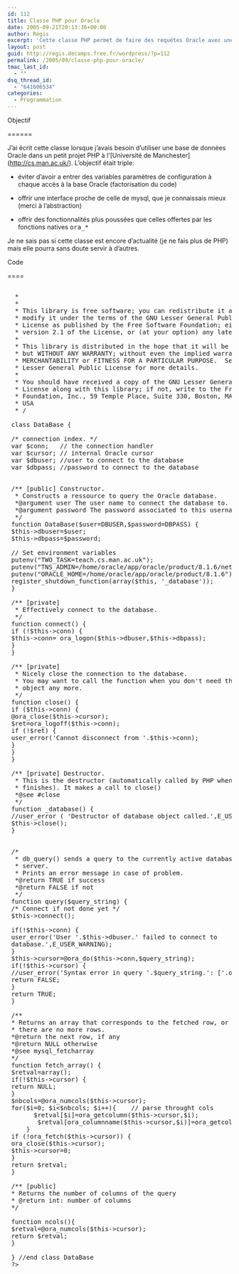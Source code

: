 ```yaml
---
id: 112
title: Classe PHP pour Oracle
date: 2005-09-21T20:13:36+00:00
author: Régis
excerpt: 'Cette classe PHP permet de faire des requêtes Oracle avec une syntaxe proche des fonctions mysql_*'
layout: post
guid: http://regis.decamps.free.fr/wordpress/?p=112
permalink: /2005/09/classe-php-pour-oracle/
tmac_last_id:
  - ""
dsq_thread_id:
  - "641606534"
categories:
  - Programmation
---
```

Objectif
  
======
  
J&rsquo;ai écrit cette classe lorsque j&rsquo;avais besoin d&rsquo;utiliser une base de données Oracle dans un petit projet PHP à l'\[Université de Manchester\] (http://cs.man.ac.uk/). L&rsquo;objectif était triple:
  
* éviter d&rsquo;avoir a entrer des variables paramètres de configuration à chaque accès à la base Oracle (factorisation du code)
  
* offrir une interface proche de celle de mysql, que je connaissais mieux (merci à l&rsquo;abstraction)
  
* offrir des fonctionnalités plus poussées que celles offertes par les fonctions natives <tt>ora_*</tt>

Je ne sais pas si cette classe est encore d&rsquo;actualité (je ne fais plus de PHP) mais elle pourra sans doute servir à d&rsquo;autres.
  
Code
  
====

<pre><?
 /**
  * PHP Class to ease the access of the Oracle Database in the University
  * of Manchester.
  * It mimics the mysql_* functions.
  *
  * Copyright (C) 2003 - Regis Decamps <decamps@users.sf.net>
  *
  *
  * This library is free software; you can redistribute it and/or
  * modify it under the terms of the GNU Lesser General Public
  * License as published by the Free Software Foundation; either
  * version 2.1 of the License, or (at your option) any later version.
  *
  * This library is distributed in the hope that it will be useful,
  * but WITHOUT ANY WARRANTY; without even the implied warranty of
  * MERCHANTABILITY or FITNESS FOR A PARTICULAR PURPOSE.  See the GNU
  * Lesser General Public License for more details.
  *
  * You should have received a copy of the GNU Lesser General Public
  * License along with this library; if not, write to the Free Software
  * Foundation, Inc., 59 Temple Place, Suite 330, Boston, MA  02111-1307
  * USA
  * /
  
 class DataBase {
  
 /* connection index. */
 var $conn;   // the connection handler
 var $cursor; // internal Oracle cursor
 var $dbuser; //user to connect to the database
 var $dbpass; //password to connect to the database
  
  
 /** [public] Constructor.
  * Constructs a ressource to query the Oracle database.
  *@argument user The user name to connect the database to.
  *@argument password The password associated to this username
  */
 function DataBase($user=DBUSER,$password=DBPASS) {
 $this->dbuser=$user;
 $this->dbpass=$password;
  
 // Set environment variables
 putenv("TWO_TASK=teach.cs.man.ac.uk");
 putenv("TNS_ADMIN=/home/oracle/app/oracle/product/8.1.6/network/config/tcp_cs_man_ac_uk");
 putenv("ORACLE_HOME=/home/oracle/app/oracle/product/8.1.6");
 register_shutdown_function(array($this, '_database'));
 }
  
 /** [private]
  * Effectively connect to the database.
  */
 function connect() {
 if (!$this->conn) {
 $this->conn= ora_logon($this->dbuser,$this->dbpass);
 }
 }
  
 /** [private]
  * Nicely close the connection to the database.
  * You may want to call the function when you don't need the database
  * object any more.
  */
 function close() {
 if ($this->conn) {
 @ora_close($this->cursor);
 $ret=ora_logoff($this->conn);
 if (!$ret) {
 user_error('Cannot disconnect from '.$this->conn);
 }
 }
 }
  
 /** [private] Destructor.
  * This is the destructor (automatically called by PHP when the script
  * finishes). It makes a call to close()
  *@see #close
  */
 function _database() {
 //user_error ( 'Destructor of database object called.',E_USER_NOTICE );
 $this->close();
 }
  
  
 /*
  * db_query() sends a query to the currently active database on the
  * server.
  * Prints an error message in case of problem.
  *@return TRUE if success
  *@return FALSE if not
  */
 function query($query_string) {
 /* Connect if not done yet */
 $this->connect();
  
 if(!$this->conn) {
 user_error('User '.$this->dbuser.' failed to connect to 
 database.',E_USER_WARNING);
 }
 $this->cursor=@ora_do($this->conn,$query_string);
 if(!$this->cursor) {
 //user_error('Syntax error in query '.$query_string.': ['.ora_errorcode().'] '.ora_error(),E_USER_WARNING);
 return FALSE;
 }
 return TRUE;
 }
  
 /**
 * Returns an array that corresponds to the fetched row, or FALSE  if
 * there are no more rows.
 *@return the next row, if any
 *@return NULL otherwise
 *@see mysql_fetcharray
 */
 function fetch_array() {
 $retval=array();
 if(!$this->cursor) {
 return NULL;
 }
 $nbcols=@ora_numcols($this->cursor);
 for($i=0; $i&lt;$nbcols; $i++){    // parse throught cols
       $retval[$i]=ora_getcolumn($this->cursor,$i);
        $retval[ora_columnname($this->cursor,$i)]=ora_getcolumn($this->cursor,$i);
     }
 if (!ora_fetch($this->cursor)) {
 ora_close($this->cursor);
 $this->cursor=0;
 }
 return $retval;
 }
  
 /** [public]
 * Returns the number of columns of the query
 * @return int: number of columns
 */
  
 function ncols(){
 $retval=@ora_numcols($this->cursor);
 return $retval;
 }
  
 } //end class DataBase
 ?>
</pre>